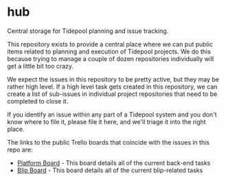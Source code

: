 hub
===

Central storage for Tidepool planning and issue tracking.

This repository exists to provide a central place where we can put public items related to planning and execution of Tidepool projects. We do this because trying to manage a couple of dozen repositories individually will get a little bit too crazy.

We expect the issues in this repository to be pretty active, but they may be rather high level. If a high level task gets created in this repository, we can create a list of sub-issues in individual project repositories that need to be completed to close it.

If you identify an issue within any part of a Tidepool system and you don't know where to file it, please file it here, and we'll triage it into the right place.

The links to the public Trello boards that coincide with the issues in this repo are:
* [Platform Board](https://trello.com/b/xLF1XmeQ/platform) - This board details all of the current back-end tasks
* [Blip Board](https://trello.com/b/GPadCYvP/blip) - This board details all of the current blip-related tasks
